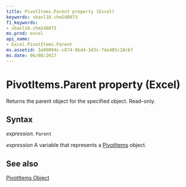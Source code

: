 ```yaml
---
title: PivotItems.Parent property (Excel)
keywords: vbaxl10.chm248073
f1_keywords:
- vbaxl10.chm248073
ms.prod: excel
api_name:
- Excel.PivotItems.Parent
ms.assetid: 3a99094c-c874-8bd4-3d3c-7da485c18c67
ms.date: 06/08/2017
---
```



# PivotItems.Parent property (Excel)

Returns the parent object for the specified object. Read-only.


## Syntax

 _expression_. `Parent`

 _expression_ A variable that represents a [PivotItems](Excel.PivotItems.md) object.


## See also


[PivotItems Object](Excel.PivotItems.md)

